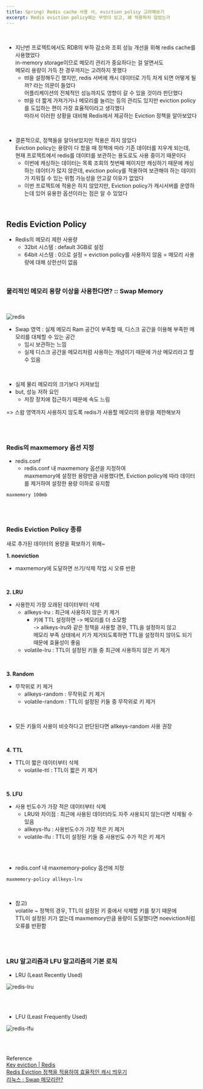 ```yaml
---   
title: Spring) Redis cache 사용 시, eviction policy 고려해보기   
excerpt: Redis eviction policy에는 무엇이 있고, 왜 적용하지 않았는가           
---   
```


<br/>  

- 지난번 프로젝트에서도 RDB의 부하 감소와 조회 성능 개선을 위해 redis cache를 사용했었다    
  in-memory storage이므로 메모리 관리가 중요하다는 걸 알면서도    
  메모리 용량이 가득 찬 경우까지는 고려하지 못했다        
  - ttl을 설정해두긴 했지만, redis 서버에 캐시 데이터로 가득 차게 되면 어떻게 될까? 라는 의문이 들었다          
    어플리케이션의 전체적인 성능까지도 영향이 갈 수 있을 것이라 판단했다            
  - ttl을 더 짧게 가져가거나 메모리를 늘리는 등의 관리도 있지만 eviction policy를 도입하는 편이 가장 효율적이라고 생각했다      
    따라서 이러한 상황을 대비해 Redis에서 제공하는 Eviction 정책을 알아보았다   
    
<br/>

- 결론적으로, 정책들을 알아보았지만 적용은 하지 않았다    
  Eviction policy는 용량이 다 찼을 때 정책에 따라 기존 데이터를 지우게 되는데,    
  현재 프로젝트에서 redis를 데이터를 보관하는 용도로도 사용 중이기 때문이다     
  - 이번에 캐싱하는 데이터는 목록 조회의 첫번째 페이지만 캐싱하기 때문에 캐싱하는 데이터가 많지 않은데, eviction policy를 적용하여 보관해야 하는 데이터가 지워질 수 있는 위험 가능성을 안고갈 이유가 없었다      
  - 이번 프로젝트에 적용은 하지 않았지만, Eviction policy가 캐시서버를 운영하는데 있어 유용한 옵션이라는 점은 알 수 있었다       
  
<br/> 

## Redis Eviction Policy    
- Redis의 메모리 제한 사용량
  - 32bit 시스템 : default 3GB로 설정
  - 64bit 시스템 : 0으로 설정 = eviction policy를 사용하지 않음 = 메모리 사용량에 대해 상한선이 없음    

<br/>   

### 물리적인 메모리 용량 이상을 사용한다면? :: Swap Memory    

<br/>

![redis](https://user-images.githubusercontent.com/103614357/227793833-784b553d-95ef-48be-bc51-050b5d2205d2.png)   

- Swap 영역 : 실제 메모리 Ram 공간이 부족할 때, 디스크 공간을 이용해 부족한 메모리를 대체할 수 있는 공간  
  - 임시 보관하는 느낌   
  - 실제 디스크 공간을 메모리처럼 사용하는 개념이기 때문에 가상 메모리라고 할 수 있음   

<br/>

- 실제 물리 메모리의 크기보다 커져보임   
- but, 성능 저하 요인
  - 저장 장치에 접근하기 때문에 속도 느림     

=> 스왑 영역까지 사용하지 않도록 redis가 사용할 메모리의 용량을 제한해보자   

<br/><br/> 

### Redis의 maxmemory 옵션 지정   

- redis.conf 
  - redis.conf 내 maxmemory 옵션을 지정하여    
    maxmemory에 설정한 용량만큼 사용했다면, Eviction policy에 따라 데이터를 제거하여 설정한 용량 이하로 유지함

```
maxmemory 100mb
```

<br/><br/> 

### Redis Eviction Policy 종류    

새로 추가된 데이터의 용량을 확보하기 위해~       

**1. noeviction**   

- maxmemory에 도달하면 쓰기/삭제 작업 시 오류 반환

<br/>

**2. LRU**    

- 사용한지 가장 오래된 데이터부터 삭제
  - allkeys-lru : 최근에 사용하지 않은 키 제거
    - 키에 TTL 설정하면 -> 메모리를 더 소모함          
      -> allkeys-lru와 같은 정책을 사용할 경우, TTL을 설정하지 않고    
      메모리 부족 상태에서 키가 제거되도록하면 TTL을 설정하지 않아도 되기 때문에 효율성이 좋음
  - volatile-lru : TTL이 설정된 키들 중 최근에 사용하지 않은 키 제거
  
<br/>

**3. Random**    

- 무작위로 키 제거
  - allkeys-random : 무작위로 키 제거
  - volatile-random :  TTL이 설정된 키들 중 무작위로 키 제거

<br/>

- 모든 키들의 사용이 비슷하다고 판단된다면 allkeys-random 사용 권장   

<br/>

**4. TTL**    

- TTL이 짧은 데이터부터 삭제
  - volatile-ttl : TTL이 짧은 키 제거

<br/>

**5. LFU**   

- 사용 빈도수가 가장 적은 데이터부터 삭제
  - LRU와 차이점 : 최근에 사용된 데이터라도 자주 사용되지 않는다면 삭제될 수 있음     
  - allkeys-lfu : 사용빈도수가 가장 적은 키 제거
  - volatile-lfu : TTL이 설정된 키들 중 사용빈도 수가 적은 키 제거 

<br/><br/>

- redis.conf 내 maxmemory-policy 옵션에 지정

```
maxmemory-policy allkeys-lru
```

<br/>

- 참고)    
  volatile ~ 정책의 경우, TTL이 설정된 키 중에서 삭제할 키를 찾기 때문에     
  TTL이 설정된 키가 없는데 maxmemory만큼 용량이 도달했다면 noeviction처럼 오류를 반환함      

<br/><br/>

### LRU 알고리즘과 LFU 알고리즘의 기본 로직

- LRU (Least Recently Used)   

![redis-lru](https://user-images.githubusercontent.com/103614357/227794753-d79ed5b3-afc9-4906-804d-33ab4523a83e.png)

<br/><br/>

- LFU (Least Frequently Used)     

![redis-lfu](https://user-images.githubusercontent.com/103614357/227794730-6c46d5fb-08a0-45ab-abc0-2e62a9c4d169.png)

<br/><br/>

Reference    
[Key eviction | Redis](https://redis.io/docs/reference/eviction/)      
[Redis Eviction 정책을 적용하여 효율적인 캐시 띄우기](https://chagokx2.tistory.com/102)    
[리눅스 : Swap 메모리란?](https://jw910911.tistory.com/122)   
  
<br/>
